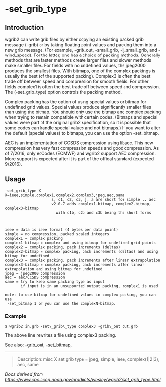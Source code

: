 # -set_grib_type

## Introduction

wgrib2 can write grib files by either copying an existing
packed grib message (-grib) or by
taking floating point values and packing them into a new grib
message. (For example, -grib_out,
-small_grib, -ij_small_grib,
and -wind_speed).
For the latter, one has a choice of packing methods.
Generally methods that are faster methods create larger files
and slower methods make smaller files. For fields with no
undefined values, the jpeg2000 produces the smallest files.
With bitmaps, one of the complex packings is usually the best
(of the supported packing). Complex3 is often the best trade off
between speed and compression for smooth fields. For other fields
complex1 is often the best trade off between speed and compression.
The (-set_grib_type) option controls the
packing method.

Complex packing has the option of using special values
or bitmap for undefined grid values. Special values produce
significantly smaller files than using the bitmap. You should
only use the bitmap and complex packing when trying to remain
compatible with certain codes. (Bitmaps and special values were
part of the original grib2 specification, so it is possible that
some codes can handle special values and not bitmaps.) If you want
to alter the default (special values) to bitmaps, you
can use the option -set_bitmap.

AEC is an implementation of CCSDS compression using libaec.
This new compression has very fast compression speeds and good
compression. As of 7/2016, only ecCodes (ECMWF) and wgrib2 support
AEC compression. More support is expected after it is
part of the offical standard (expected 9/2016).

## Usage

```
-set_grib_type X   X=ieee,simple,complex1,complex2,complex3,jpeg,aec,same
                     s, c1, c2, c3, j, a are short for simple .. aec
                     v2.0.7 adds complex1-bitmap, complex2-bitmap, complex3-bitmap
                       with c1b, c2b and c3b being the short forms



ieee = data is ieee format (4 bytes per data point)
simple = no compression, packed scaled integers
complex1 = complex packing
complex1-bitmap = complex and using bitmap for undefined grid points
complex2 = complex packing, pack increments (deltas)
complex2-bitmap = complex packing, pack increments (deltas) and using bitmap for undefined
complex3 = complex packing, pack increments after linear extrapolation
complex3-bitmap = complex packing, pack increments after linear extrapolation and using bitmap for undefined
jpeg = jpeg2000 compression
aec = aec/CCSDS compression
same = try to keep same packing type as input
       if input is in an unsupported output packing, complex1 is used

note: to use bitmap for undefined values in complex packing, you can use
 -set_bitmap 1 or you can use the complexN-bitmap.
```

### Example

```
$ wgrib2 in.grb -set\_grib\_type complex3 -grib\_out out.grb
```

The above line rewrites a file using complex3 packing.

See also: [-grib_out](./grib_out.md),
[-set_bitmap](./set_bitmap.md),

---

> Description: misc X set grib type = jpeg, simple, ieee, complex(1|2|3), aec, same

_Docs derived from <https://www.cpc.ncep.noaa.gov/products/wesley/wgrib2/set_grib_type.html>_

